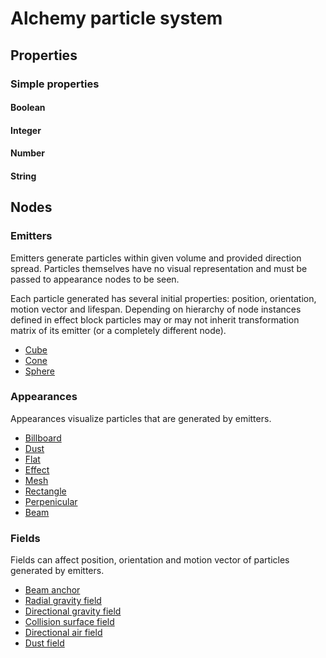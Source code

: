 Alchemy particle system
=======================

Properties
----------

### Simple properties

#### Boolean

#### Integer

#### Number

#### String

Nodes
-----

### Emitters

Emitters generate particles within given volume and provided direction
spread. Particles themselves have no visual representation and must be
passed to appearance nodes to be seen.

Each particle generated has several initial properties: position,
orientation, motion vector and lifespan. Depending on hierarchy of node
instances defined in effect block particles may or may not inherit
transformation matrix of its emitter (or a completely different node).

-   [Cube](ale-FxCubeEmitter)
-   [Cone](ale-FxConeEmitter)
-   [Sphere](ale-FxSphereEmitter)

### Appearances

Appearances visualize particles that are generated by emitters.

-   [Billboard](ale-FxBasicAppearance)
-   [Dust](ale-FLDustAppearance)
-   [Flat](ale-FxOrientedAppearance)
-   [Effect](ale-FxParticleAppearance)
-   [Mesh](ale-FxMeshAppearance)
-   [Rectangle](ale-FxRectAppearance)
-   [Perpenicular](ale-FxPerpAppearance)
-   [Beam](ale-FLBeamAppearance)

### Fields

Fields can affect position, orientation and motion vector of particles
generated by emitters.

-   [Beam anchor](ale-FLBeamField)
-   [Radial gravity field](ale-FxRadialField)
-   [Directional gravity field](ale-FxGravityField)
-   [Collision surface field](ale-FxCollideField)
-   [Directional air field](ale-FxAirField)
-   [Dust field](ale-FLDustField)
